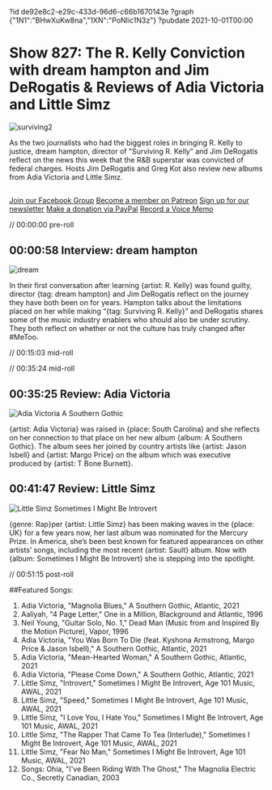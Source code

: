 ?id de92e8c2-e29c-433d-96d6-c66b1670143e
?graph {"1N1":"BHwXuKw8na","1XN":"PoNIic1N3z"}
?pubdate 2021-10-01T00:00
# Show 827: The R. Kelly Conviction with dream hampton and Jim DeRogatis & Reviews of Adia Victoria and Little Simz
![surviving2](https://static.soundopinions.org/images/2021/surviving2.jpeg)

As the two journalists who had the biggest roles in bringing R. Kelly to justice, dream hampton, director of "Surviving R. Kelly" and Jim DeRogatis reflect on the news this week that the R&B superstar was convicted of federal charges. Hosts Jim DeRogatis and Greg Kot also review new albums from Adia Victoria and Little Simz. 

##
[Join our Facebook Group](https://bit.ly/3sivr9T)
[Become a member on Patreon](https://bit.ly/3slWZvc)
[Sign up for our newsletter](https://bit.ly/3eEvRnG)
[Make a donation via PayPal](https://bit.ly/3dmt9lU)
[Record a Voice Memo](https://bit.ly/2RyD5Ah)


// 00:00:00 pre-roll

## 00:00:58 Interview: dream hampton
![dream](https://static.soundopinions.org/images/2021/dream_hampton_headshot2.jpeg)

In their first conversation after learning {artist: R. Kelly} was found guilty, director {tag: dream hampton} and Jim DeRogatis reflect on the journey they have both been on for years. Hampton talks about the limitations placed on her while making “{tag: Surviving R. Kelly}” and DeRogatis shares some of the music industry enablers who should also be under scrutiny. They both reflect on whether or not the culture has truly changed after #MeToo.



// 00:15:03 mid-roll

// 00:35:24 mid-roll

## 00:35:25 Review: Adia Victoria

![Adia Victoria A Southern Gothic](https://static.soundopinions.org/assets/827/1N11.jpg)

{artist: Adia Victoria} was raised in {place: South Carolina} and she reflects on her connection to that place on her new album {album: A Southern Gothic}. The album sees her joined by country artists like {artist: Jason Isbell} and {artist: Margo Price} on the album which was executive produced by {artist: T Bone Burnett}. 


## 00:41:47 Review: Little Simz

![Little Simz Sometimes I Might Be Introvert](https://static.soundopinions.org/assets/827/1XN1.jpg)

{genre: Rap}per {artist: Little Simz} has been making waves in the {place: UK} for a few years now, her last album was nominated for the Mercury Prize. In America, she’s been best known for featured appearances on other artists’ songs, including the most recent {artist: Sault} album. Now with {album: Sometimes I Might Be Introvert} she is stepping into the spotlight.


// 00:51:15 post-roll

##Featured Songs:

1. Adia Victoria, "Magnolia Blues," A Southern Gothic, Atlantic, 2021
1. Aaliyah, "4 Page Letter," One in a Million, Blackground and Atlantic, 1996
1. Neil Young, "Guitar Solo, No. 1," Dead Man (Music from and Inspired By the Motion Picture), Vapor, 1996
1. Adia Victoria, "You Was Born To Die (feat. Kyshona Armstrong, Margo Price & Jason Isbell)," A Southern Gothic, Atlantic, 2021
1. Adia Victoria, "Mean-Hearted Woman," A Southern Gothic, Atlantic, 2021
1. Adia Victoria, "Please Come Down," A Southern Gothic, Atlantic, 2021
1. Little Simz, "Introvert," Sometimes I Might Be Introvert, Age 101 Music, AWAL, 2021
1. Little Simz, "Speed," Sometimes I Might Be Introvert, Age 101 Music, AWAL, 2021
1. Little Simz, "I Love You, I Hate You," Sometimes I Might Be Introvert, Age 101 Music, AWAL, 2021
1. Little Simz, "The Rapper That Came To Tea (Interlude)," Sometimes I Might Be Introvert, Age 101 Music, AWAL, 2021
1. Little Simz, "Fear No Man," Sometimes I Might Be Introvert, Age 101 Music, AWAL, 2021
1. Songs: Ohia, "I've Been Riding With The Ghost," The Magnolia Electric Co., Secretly Canadian, 2003
